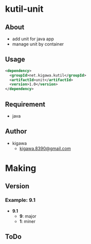 # kutil-unit

## About

* add unit for java app
* manage unit by container

## Usage
```pom.xml
<dependency>
  <groupId>net.kigawa.kutil</groupId>
  <artifactId>unit</artifactId>
  <version>1.0</version>
</dependency>
```
## Requirement

* java

## Author

* kigawa
    * kigawa.8390@gmail.com

# Making

## Version

### Example: 9.1

* **9.1**
    * **9**: major
    * **1**: miner

## ToDo
